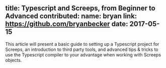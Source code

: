 title: Typescript and Screeps, from Beginner to Advanced
contributed:
    name: bryan
    link: https://github.com/bryanbecker
    date: 2017-05-15
---

This article will present a basic guide to setting up a Typescript project for Screeps, an introduction to third party tools, and advanced tips & tricks to use the Typescript compiler to your advantage when working with Screeps objects.
